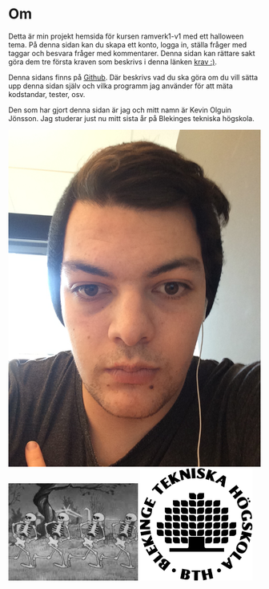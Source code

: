 Om
=========================

Detta är min projekt hemsida för kursen ramverk1-v1 med ett halloween tema.
På denna sidan kan du skapa ett konto, logga in, ställa fråger med taggar och besvara
fråger med kommentarer. Denna sidan kan rättare sakt göra dem tre första kraven
som beskrivs i denna länken [krav :)](https://dbwebb.se/kurser/ramverk1-v1/kmom10).



Denna sidans finns på [Github](https://dbwebb.se/kurser/ramverk1-v1/kmom10). Där beskrivs
vad du ska göra om du vill sätta upp denna sidan själv och vilka programm jag använder
för att mäta kodstandar, tester, osv.


Den som har gjort denna sidan är jag och mitt namn är Kevin Olguin Jönsson. Jag
studerar just nu mitt sista år på Blekinges tekniska högskola.

<img src="../htdocs/img/jag.JPG" class="jag left">
<img src="../htdocs/img/sklett.jpg" class="notjag left">
<img src="../htdocs/img/bth.png" class="notjag left">
